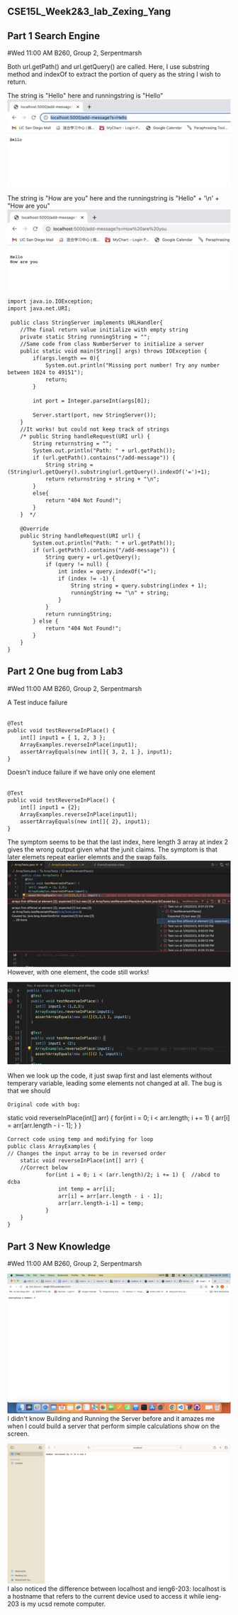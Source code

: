 ## CSE15L_Week2&3_lab_Zexing_Yang

## Part 1 Search Engine
#Wed 11:00 AM B260, Group 2, Serpentmarsh

Both url.getPath() and url.getQuery() are called. Here, I use substring method and indexOf to extract the portion of query as the string I wish to return.


The string is "Hello" here and runningstring is "Hello"
![Image](report2_hello.png)


The string is "How are you" here and the runningstring is "Hello" + '\n' + "How are you"
![Image](report2_how.png)


```
import java.io.IOException;
import java.net.URI;

 public class StringServer implements URLHandler{
    //The final return value initialize with empty string
    private static String runningString = "";
    //Same code from class NumberServer to initialize a server
    public static void main(String[] args) throws IOException {
        if(args.length == 0){
            System.out.println("Missing port number! Try any number between 1024 to 49151");
            return;
        }

        int port = Integer.parseInt(args[0]);

        Server.start(port, new StringServer());
    }
    //It works! but could not keep track of strings
    /* public String handleRequest(URI url) {
        String returnstring = "";
        System.out.println("Path: " + url.getPath());
        if (url.getPath().contains("/add-message")) {
            String string = (String)url.getQuery().substring(url.getQuery().indexOf('=')+1);
            return returnstring + string + "\n";
        }
        else{
            return "404 Not Found!";
        }
    }  */
    
    @Override
    public String handleRequest(URI url) {
        System.out.println("Path: " + url.getPath());
        if (url.getPath().contains("/add-message")) {
            String query = url.getQuery();
            if (query != null) {
                int index = query.indexOf("=");
                if (index != -1) {
                    String string = query.substring(index + 1);
                    runningString += "\n" + string;
                }
            }
            return runningString;
        } else {
            return "404 Not Found!";
        }
    }
}
```







## Part 2 One bug from Lab3
#Wed 11:00 AM B260, Group 2, Serpentmarsh


A Test induce failure
```

@Test 
public void testReverseInPlace() {
	int[] input1 = { 1, 2, 3 };
	ArrayExamples.reverseInPlace(input1);
	assertArrayEquals(new int[]{ 3, 2, 1 }, input1);
}

```
			


Doesn't induce failure if we have only one element
```

@Test 
public void testReverseInPlace() {
	int[] input1 = {2};
	ArrayExamples.reverseInPlace(input1);
	assertArrayEquals(new int[]{ 2}, input1);
}

```
			
		


The symptom seems to be that the last index, here length 3 array at index 2 gives the wrong output given what the junit claims. The symptom is that later elemets repeat earlier elemnts and the swap fails. 
![Image](report2_bug1.png)
However, with one element, the code still works!

![Image](report2_bug2.png)


When we look up the code, it just swap first and last elements without temperary variable, leading some elements not changed at all. The bug is that we should 
```
Original code with bug:
```
static void reverseInPlace(int[] arr) {
    for(int i = 0; i < arr.length; i += 1) {
      arr[i] = arr[arr.length - i - 1];
    }
  }
```
Correct code using temp and modifying for loop
public class ArrayExamples {
// Changes the input array to be in reversed order
	static void reverseInPlace(int[] arr) {
	//Correct below
    		for(int i = 0; i < (arr.length)/2; i += 1) {  //abcd to dcba
      			int temp = arr[i];
      			arr[i] = arr[arr.length - i - 1];
      			arr[arr.length-i-1] = temp;
    		}		  
	}
}
```






## Part 3 New Knowledge
#Wed 11:00 AM B260, Group 2, Serpentmarsh

![Image](report2_increment.png)
I didn't know Building and Running the Server before and it amazes me when I could build a server that perform simple calculations show on the screen.





![Image](report2_increase3.png)
I also noticed the difference between localhost and ieng6-203: localhost is a hostname that refers to the current device used to access it while ieng-203 is my ucsd remote computer.
